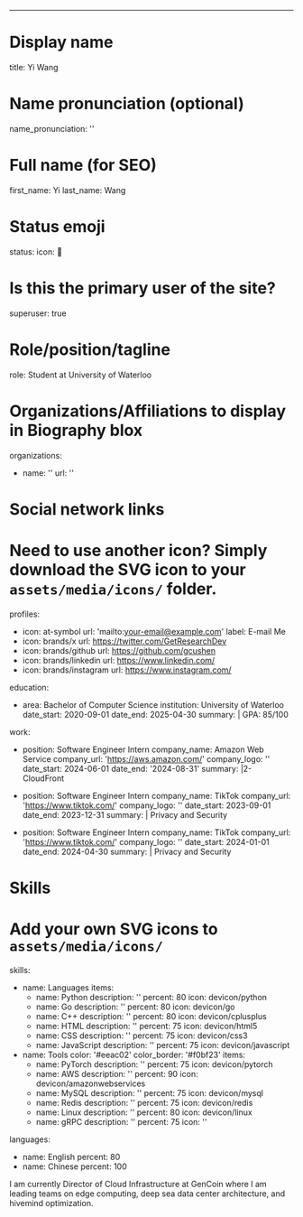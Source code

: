 ---
# Display name
title: Yi Wang

# Name pronunciation (optional)
name_pronunciation: ''

# Full name (for SEO)
first_name: Yi
last_name: Wang

# Status emoji
status: 
  icon: 🦾

# Is this the primary user of the site?
superuser: true

# Role/position/tagline
role: Student at University of Waterloo

# Organizations/Affiliations to display in Biography blox
organizations:
  - name: ''
    url: ''

# Social network links
# Need to use another icon? Simply download the SVG icon to your `assets/media/icons/` folder.
profiles:
  - icon: at-symbol
    url: 'mailto:your-email@example.com'
    label: E-mail Me
  - icon: brands/x
    url: https://twitter.com/GetResearchDev
  - icon: brands/github
    url: https://github.com/gcushen
  - icon: brands/linkedin
    url: https://www.linkedin.com/
  - icon: brands/instagram
    url: https://www.instagram.com/

education:
  - area: Bachelor of Computer Science
    institution: University of Waterloo
    date_start: 2020-09-01
    date_end: 2025-04-30
    summary: |
      GPA: 85/100
      
work:
  - position: Software Engineer Intern
    company_name: Amazon Web Service
    company_url: 'https://aws.amazon.com/'
    company_logo: ''
    date_start: 2024-06-01
    date_end: '2024-08-31'
    summary: |2-
      CloudFront
      
  - position: Software Engineer Intern
    company_name: TikTok
    company_url: 'https://www.tiktok.com/'
    company_logo: ''
    date_start: 2023-09-01
    date_end: 2023-12-31
    summary: |
      Privacy and Security

  - position: Software Engineer Intern
    company_name: TikTok
    company_url: 'https://www.tiktok.com/'
    company_logo: ''
    date_start: 2024-01-01
    date_end: 2024-04-30
    summary: |
      Privacy and Security
     

# Skills
# Add your own SVG icons to `assets/media/icons/`
skills:
  - name: Languages
    items:
      - name: Python
        description: ''
        percent: 80
        icon: devicon/python
      - name: Go
        description: ''
        percent: 80
        icon: devicon/go
      - name: C++
        description: ''
        percent: 80
        icon: devicon/cplusplus
      - name: HTML
        description: ''
        percent: 75
        icon: devicon/html5
      - name: CSS
        description: ''
        percent: 75
        icon: devicon/css3
      - name: JavaScript
        description: ''
        percent: 75
        icon: devicon/javascript
  - name: Tools
    color: '#eeac02'
    color_border: '#f0bf23'
    items:
      - name: PyTorch
        description: ''
        percent: 75
        icon: devicon/pytorch
      - name: AWS
        description: ''
        percent: 90
        icon: devicon/amazonwebservices
      - name: MySQL
        description: ''
        percent: 75
        icon: devicon/mysql
      - name: Redis
        description: ''
        percent: 75
        icon: devicon/redis
      - name: Linux
        description: ''
        percent: 80
        icon: devicon/linux
      - name: gRPC
        description: ''
        percent: 75
        icon: ''
  

languages:
  - name: English
    percent: 80
  - name: Chinese
    percent: 100




I am currently Director of Cloud Infrastructure at GenCoin where I am leading teams on edge computing, deep sea data center architecture, and hivemind optimization.
